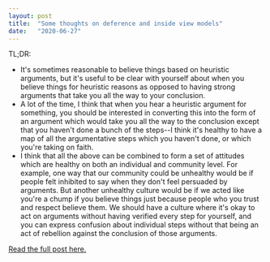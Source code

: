 ```yaml
---
layout: post
title:  "Some thoughts on deference and inside view models"
date:   "2020-06-27"
---
```


TL;DR:

- It's sometimes reasonable to believe things based on heuristic arguments, but it's useful to be clear with yourself about when you believe things for heuristic reasons as opposed to having strong arguments that take you all the way to your conclusion.
- A lot of the time, I think that when you hear a heuristic argument for something, you should be interested in converting this into the form of an argument which would take you all the way to the conclusion except that you haven't done a bunch of the steps--I think it's healthy to have a map of all the argumentative steps which you haven't done, or which you're taking on faith.
- I think that all the above can be combined to form a set of attitudes which are healthy on both an individual and community level. For example, one way that our community could be unhealthy would be if people felt inhibited to say when they don't feel persuaded by arguments. But another unhealthy culture would be if we acted like you're a chump if you believe things just because people who you trust and respect believe them. We should have a culture where it's okay to act on arguments without having verified every step for yourself, and you can express confusion about individual steps without that being an act of rebellion against the conclusion of those arguments.

[Read the full post here.](https://forum.effectivealtruism.org/posts/53JxkvQ7RKAJ4nHc4/some-thoughts-on-deference-and-inside-view-models?fbclid=IwAR3VL87A_VggbqXn3dSN5lJLThTs-Qs98lNQFshkWeQmGZIHhej4tTJmKss)
